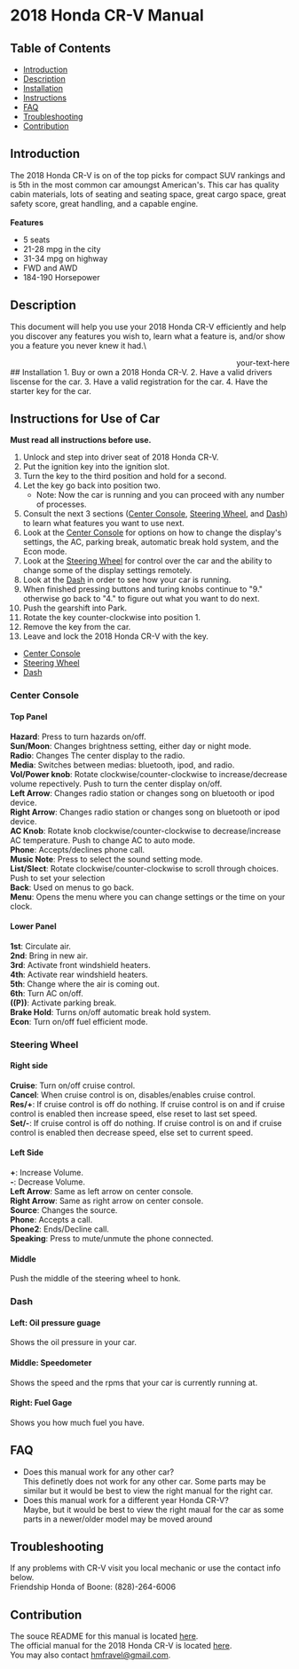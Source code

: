# 2018 Honda CR-V Manual

## Table of Contents

- [Introduction](#Introduction)
- [Description](#Description)
- [Installation](#Installation)
- [Instructions](#Instructions-for-Use-of-Car)
- [FAQ](#FAQ)
- [Troubleshooting](#Troubleshooting)
- [Contribution](#Contribution)

## Introduction
The 2018 Honda CR-V is on of the top picks for compact SUV rankings and is 5th in the most common car amoungst American's.  This car has quality cabin materials, lots of seating and seating space, great cargo space, great safety score, great handling, and a capable engine.\
\
**Features** 
- 5 seats
- 21-28 mpg in the city
- 31-34 mpg on highway
- FWD and AWD
- 184-190 Horsepower

## Description
This document will help you use your 2018 Honda CR-V efficiently and help you discover any features you wish to, learn what a feature is, and/or show you a feature you never knew it had.\
<div style="text-align: right"> your-text-here </div>  
## Installation
1. Buy or own a 2018 Honda CR-V.
2. Have a valid drivers liscense for the car.
3. Have a valid registration for the car.
4. Have the starter key for the car.

## Instructions for Use of Car
**Must read all instructions before use.**
1. Unlock and step into driver seat of 2018 Honda CR-V.
2. Put the ignition key into the ignition slot.
3. Turn the key to the third position and hold for a second.
4. Let the key go back into position two.
   - Note: Now the car is running and you can proceed with any number of processes.
5. Consult the next 3 sections ([Center Console](#Center-Console), [Steering Wheel](#Steering-Wheel), and [Dash](#Dash)) to learn what features you want to use next.
6. Look at the [Center Console](#Center-Console) for options on how to change the display's settings, the AC, parking break, automatic break hold system, and the Econ mode.
7. Look at the [Steering Wheel](#Steering-Wheel) for control over the car and the ability to change some of the display settings remotely.
8. Look at the [Dash](#Dash) in order to see how your car is running.
9. When finished pressing buttons and turing knobs continue to "9." otherwise go back to "4." to figure out what you want to do next.
10. Push the gearshift into Park.
11. Rotate the key counter-clockwise into position 1.
12. Remove the key from the car.
13. Leave and lock the 2018 Honda CR-V with the key.

- [Center Console](#Center-Console)
- [Steering Wheel](#Steering-Wheel)
- [Dash](#Dash)

### Center Console
#### Top Panel
**Hazard**: Press to turn hazards on/off.\
**Sun/Moon**: Changes brightness setting, either day or night mode.\
**Radio**: Changes The center display to the radio.\
**Media**: Switches between medias: bluetooth, ipod, and radio.\
**Vol/Power knob**: Rotate clockwise/counter-clockwise to increase/decrease volume repectively.  Push to turn the center display on/off.\
**Left Arrow**: Changes radio station or changes song on bluetooth or ipod device.\
**Right Arrow**: Changes radio station or changes song on bluetooth or ipod device.\
**AC Knob**: Rotate knob clockwise/counter-clockwise to decrease/increase AC temperature.  Push to change AC to auto mode.\
**Phone**: Accepts/declines phone call.\
**Music Note**: Press to select the sound setting mode.\
**List/Slect**: Rotate clockwise/counter-clockwise to scroll through choices.  Push to set your selection\
**Back**: Used on menus to go back.\
**Menu**: Opens the menu where you can change settings or the time on your clock.
#### Lower Panel
**1st**: Circulate air.\
**2nd**: Bring in new air.\
**3rd**: Activate front windshield heaters.\
**4th**: Activate rear windshield heaters.\
**5th**: Change where the air is coming out.\
**6th**: Turn AC on/off.\
**((P))**: Activate parking break.\
**Brake Hold**: Turns on/off automatic break hold system.\
**Econ**: Turn on/off fuel efficient mode.

### Steering Wheel
#### Right side
**Cruise**: Turn on/off cruise control.\
**Cancel**: When cruise control is on, disables/enables cruise control.\
**Res/+**: If cruise control is off do nothing. If cruise control is on and if cruise control is enabled then increase speed, else reset to last set speed.\
**Set/-**: If cruise control is off do nothing. If cruise control is on and if cruise control is enabled then decrease speed, else set to current speed.
#### Left Side
**+**: Increase Volume.\
**-**: Decrease Volume.\
**Left Arrow**: Same as left arrow on center console.\
**Right Arrow**: Same as right arrow on center console.\
**Source**: Changes the source.\
**Phone**: Accepts a call.\
**Phone2**: Ends/Decline call.\
**Speaking**: Press to mute/unmute the phone connected.
#### Middle
Push the middle of the steering wheel to honk.

### Dash
#### Left: Oil pressure guage
Shows the oil pressure in your car.
#### Middle: Speedometer
Shows the speed and the rpms that your car is currently running at.
#### Right: Fuel Gage
Shows you how much fuel you have.

##  FAQ
- Does this manual work for any other car?\
This definetly does not work for any other car.  Some parts may be similar but it would be best to view the right manual for the right car.
- Does this manual work for a different year Honda CR-V?\
Maybe, but it would be best to view the right maual for the car as some parts in a newer/older model may be moved around

## Troubleshooting
If any problems with CR-V visit you local mechanic or use the contact info below.\
Friendship Honda of Boone: (828)-264-6006

## Contribution
The souce README for this manual is located [here](https://github.com/fravelhm/ENG3695Proj2/blob/main/README.md).\
The official manual for the 2018 Honda CR-V is located [here](http://techinfo.honda.com/rjanisis/pubs/OM/AH/ATLA1818OM/enu/ATLA1818OM.PDF).\
You may also contact hmfravel@gmail.com.
